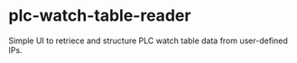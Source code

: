 # plc-watch-table-reader
Simple UI to retriece and structure PLC watch table data from user-defined IPs.
